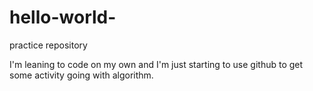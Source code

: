# hello-world-
practice repository 

I'm leaning to code on my own and I'm just starting to use github to get some activity going with algorithm.
